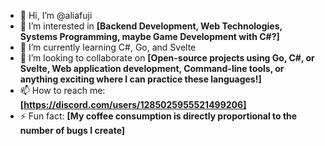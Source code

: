 - 👋 Hi, I’m @aliafuji
- 👀 I’m interested in **[Backend Development, Web Technologies, Systems Programming, maybe Game Development with C#?]**
- 🌱 I’m currently learning C#, Go, and Svelte
- 💞️ I’m looking to collaborate on **[Open-source projects using Go, C#, or Svelte, Web application development, Command-line tools, or anything exciting where I can practice these languages!]**
- 📫 How to reach me: **[https://discord.com/users/1285025955521499206]**
- ⚡ Fun fact: **[My coffee consumption is directly proportional to the number of bugs I create]**
<!---
aliafuji/aliafuji is a ✨ special ✨ repository because its `README.md` (this file) appears on your GitHub profile.
You can click the Preview link to take a look at your changes.
--->
